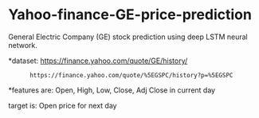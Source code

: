 # Yahoo-finance-GE-price-prediction

General Electric Company (GE) stock prediction using deep LSTM neural network.


*dataset: 
          https://finance.yahoo.com/quote/GE/history/

          https://finance.yahoo.com/quote/%5EGSPC/history?p=%5EGSPC
         
         
*features are: Open, High, Low, Close, Adj Close in current day

target is: Open price for next day

